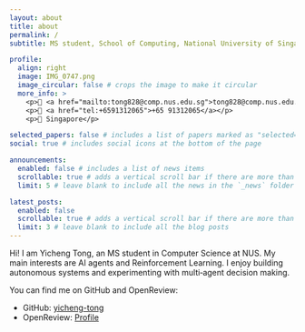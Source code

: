 ```yaml
---
layout: about
title: about
permalink: /
subtitle: MS student, School of Computing, National University of Singapore

profile:
  align: right
  image: IMG_0747.png
  image_circular: false # crops the image to make it circular
  more_info: >
    <p>📧 <a href="mailto:tong828@comp.nus.edu.sg">tong828@comp.nus.edu.sg</a></p>
    <p>📱 <a href="tel:+6591312065">+65 91312065</a></p>
    <p>📍 Singapore</p>

selected_papers: false # includes a list of papers marked as "selected={true}"
social: true # includes social icons at the bottom of the page

announcements:
  enabled: false # includes a list of news items
  scrollable: true # adds a vertical scroll bar if there are more than 3 news items
  limit: 5 # leave blank to include all the news in the `_news` folder

latest_posts:
  enabled: false
  scrollable: true # adds a vertical scroll bar if there are more than 3 new posts items
  limit: 3 # leave blank to include all the blog posts
---
```


Hi! I am Yicheng Tong, an MS student in Computer Science at NUS. My main interests are AI agents and Reinforcement Learning. I enjoy building autonomous systems and experimenting with multi‑agent decision making.

You can find me on GitHub and OpenReview:

- GitHub: [yicheng-tong](https://github.com/yicheng-tong)
- OpenReview: [Profile](https://openreview.net/profile?id=%7EYicheng_Tong1)
